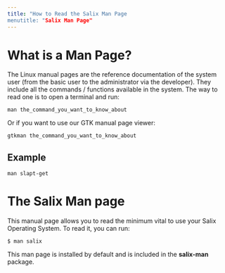 ```yaml
---
title: "How to Read the Salix Man Page
menutitle: "Salix Man Page"
---
```


# What is a Man Page? 

The Linux manual pages are the reference documentation of the system user (from
the basic user to the administrator via the developer). They include all the
commands / functions available in the system. The way to read one is to open a
terminal and run:

```
man the_command_you_want_to_know_about
```

Or if you want to use our GTK manual page viewer:

```
gtkman the_command_you_want_to_know_about
```

## Example

```
man slapt-get
```

# The Salix Man page 


This manual page allows you to read the minimum vital to use your Salix
Operating System. To read it, you can run:

```
$ man salix
```

This man page is installed by default and is included in the **salix-man**
package.

